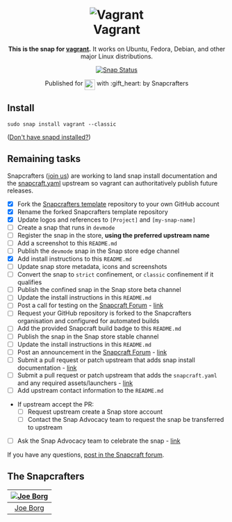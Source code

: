<h1 align="center">
  <img src="https://upload.wikimedia.org/wikipedia/commons/8/87/Vagrant.png"
  alt="Vagrant">
  <br />
  Vagrant
</h1>

<p align="center"><b>This is the snap for <a href="https://vagrant.io">vagrant</a>.</b> It works on Ubuntu, Fedora, Debian, and other major Linux
distributions.</p>

<p align="center">
<a href="https://build.snapcraft.io/user/snapcrafters/vagrant"><img src="https://build.snapcraft.io/badge/snapcrafters/vagrant.svg" alt="Snap Status"></a>
</p>

<p align="center">Published for <img src="http://anything.codes/slack-emoji-for-techies/emoji/tux.png" align="top" width="24" /> with :gift_heart: by Snapcrafters</p>

## Install
`sudo snap install vagrant --classic`

([Don't have snapd installed?](https://snapcraft.io/docs/core/install))

## Remaining tasks

Snapcrafters ([join us](https://forum.snapcraft.io/t/join-snapcrafters/1325)) are working to land snap install documentation and the [snapcraft.yaml](https://github.com/joedborg/snap-pycharm-professional/blob/master/snap/snapcraft.yaml) upstream so vagrant can authoritatively publish future releases.

  - [x] Fork the [Snapcrafters template](https://github.com/snapcrafters/fork-and-rename-me) repository to your own GitHub account
  - [x] Rename the forked Snapcrafters template repository
  - [x] Update logos and references to `[Project]` and `[my-snap-name]`
  - [ ] Create a snap that runs in `devmode`
  - [ ] Register the snap in the store, **using the preferred upstream name**
  - [ ] Add a screenshot to this `README.md`
  - [ ] Publish the `devmode` snap in the Snap store edge channel
  - [x] Add install instructions to this `README.md`
  - [ ] Update snap store metadata, icons and screenshots
  - [ ] Convert the snap to `strict` confinement, or `classic` confinement if it qualifies
  - [ ] Publish the confined snap in the Snap store beta channel
  - [ ] Update the install instructions in this `README.md`
  - [ ] Post a call for testing on the [Snapcraft Forum](https://forum.snapcraft.io) - [link](https://forum.snapcraft.io/t/vagrant-snap-package/764)
  - [ ] Request your GitHub repository is forked to the Snapcrafters organisation and configured for automated builds
  - [ ] Add the provided Snapcraft build badge to this `README.md`
  - [ ] Publish the snap in the Snap store stable channel
  - [ ] Update the install instructions in this `README.md`
  - [ ] Post an announcement in the [Snapcraft Forum](https://forum.snapcraft.io) - [link](https://forum.snapcraft.io/t/vagrant-snap-package/764)
  - [ ] Submit a pull request or patch upstream that adds snap install documentation - [link]()
  - [ ] Submit a pull request or patch upstream that adds the `snapcraft.yaml` and any required assets/launchers - [link]()
  - [ ] Add upstream contact information to the `README.md`  
  - If upstream accept the PR:
    - [ ] Request upstream create a Snap store account
    - [ ] Contact the Snap Advocacy team to request the snap be transferred to upstream
  - [ ] Ask the Snap Advocacy team to celebrate the snap - [link]()

If you have any questions, [post in the Snapcraft forum](https://forum.snapcraft.io).

## The Snapcrafters

| [![Joe Borg](https://en.gravatar.com/userimage/28566319/4e248ef2546c1efdc9ecf1c7688f53fb?size=128)](https://github.com/joedborg/) |
| :---: |
| [Joe Borg](https://github.com/joedborg/) |

<!-- Uncomment and modify this when you have upstream contacts
## Upstream

| [![Upstream Name](http://gravatar.com/avatar/bc0bced65e963eb5c3a16cab8b004431?s=128)](https://github.com/upstreamname) |
| :---: |
| [Upstream Name](https://github.com/upstreamname) |
-->
